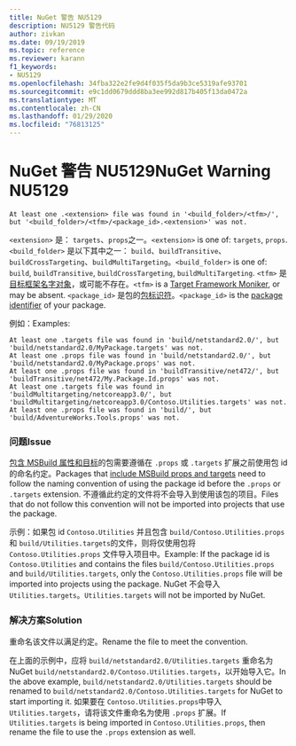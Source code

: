 ```yaml
---
title: NuGet 警告 NU5129
description: NU5129 警告代码
author: zivkan
ms.date: 09/19/2019
ms.topic: reference
ms.reviewer: karann
f1_keywords:
- NU5129
ms.openlocfilehash: 34fba322e2fe9d4f035f5da9b3ce5319afe93701
ms.sourcegitcommit: e9c1dd0679ddd8ba3ee992d817b405f13da0472a
ms.translationtype: MT
ms.contentlocale: zh-CN
ms.lasthandoff: 01/29/2020
ms.locfileid: "76813125"
---
```

# <a name="nuget-warning-nu5129"></a><span data-ttu-id="dc9d5-103">NuGet 警告 NU5129</span><span class="sxs-lookup"><span data-stu-id="dc9d5-103">NuGet Warning NU5129</span></span>

```
At least one .<extension> file was found in '<build_folder>/<tfm>/', but '<build_folder>/<tfm>/<package_id>.<extension>' was not.
```

<span data-ttu-id="dc9d5-104">`<extension>` 是： `targets`、`props`之一。</span><span class="sxs-lookup"><span data-stu-id="dc9d5-104">`<extension>` is one of: `targets`, `props`.</span></span>
<span data-ttu-id="dc9d5-105">`<build_folder>` 是以下其中之一： `build`、`buildTransitive`、`buildCrossTargeting`、`buildMultiTargeting`。</span><span class="sxs-lookup"><span data-stu-id="dc9d5-105">`<build_folder>` is one of: `build`, `buildTransitive`, `buildCrossTargeting`, `buildMultiTargeting`.</span></span>
<span data-ttu-id="dc9d5-106">`<tfm>` 是[目标框架名字对象](../target-frameworks.md)，或可能不存在。</span><span class="sxs-lookup"><span data-stu-id="dc9d5-106">`<tfm>` is a [Target Framework Moniker](../target-frameworks.md), or may be absent.</span></span>
<span data-ttu-id="dc9d5-107">`<package_id>` 是包的[包标识符](../nuspec.md#id)。</span><span class="sxs-lookup"><span data-stu-id="dc9d5-107">`<package_id>` is the [package identifier](../nuspec.md#id) of your package.</span></span>

<span data-ttu-id="dc9d5-108">例如：</span><span class="sxs-lookup"><span data-stu-id="dc9d5-108">Examples:</span></span>

```
At least one .targets file was found in 'build/netstandard2.0/', but 'build/netstandard2.0/MyPackage.targets' was not.
At least one .props file was found in 'build/netstandard2.0/', but 'build/netstandard2.0/MyPackage.props' was not.
At least one .props file was found in 'buildTransitive/net472/', but 'buildTransitive/net472/My.Package.Id.props' was not.
At least one .targets file was found in 'buildMultitargeting/netcoreapp3.0/', but 'buildMultitargeting/netcoreapp3.0/Contoso.Utilities.targets' was not.
At least one .props file was found in 'build/', but 'build/AdventureWorks.Tools.props' was not.
```

### <a name="issue"></a><span data-ttu-id="dc9d5-109">问题</span><span class="sxs-lookup"><span data-stu-id="dc9d5-109">Issue</span></span>

<span data-ttu-id="dc9d5-110">[包含 MSBuild 属性和目标](../../create-packages/creating-a-package.md#include-msbuild-props-and-targets-in-a-package)的包需要遵循在 `.props` 或 `.targets` 扩展之前使用包 id 的命名约定。</span><span class="sxs-lookup"><span data-stu-id="dc9d5-110">Packages that [include MSBuild props and targets](../../create-packages/creating-a-package.md#include-msbuild-props-and-targets-in-a-package) need to follow the naming convention of using the package id before the `.props` or `.targets` extension.</span></span> <span data-ttu-id="dc9d5-111">不遵循此约定的文件将不会导入到使用该包的项目。</span><span class="sxs-lookup"><span data-stu-id="dc9d5-111">Files that do not follow this convention will not be imported into projects that use the package.</span></span>

<span data-ttu-id="dc9d5-112">示例：如果包 id `Contoso.Utilities` 并且包含 `build/Contoso.Utilities.props` 和 `build/Utilities.targets`的文件，则将仅使用包将 `Contoso.Utilities.props` 文件导入项目中。</span><span class="sxs-lookup"><span data-stu-id="dc9d5-112">Example: If the package id is `Contoso.Utilities` and contains the files `build/Contoso.Utilities.props` and `build/Utilities.targets`, only the `Contoso.Utilities.props` file will be imported into projects using the package.</span></span> <span data-ttu-id="dc9d5-113">NuGet 不会导入 `Utilities.targets`。</span><span class="sxs-lookup"><span data-stu-id="dc9d5-113">`Utilities.targets` will not be imported by NuGet.</span></span>

### <a name="solution"></a><span data-ttu-id="dc9d5-114">解决方案</span><span class="sxs-lookup"><span data-stu-id="dc9d5-114">Solution</span></span>

<span data-ttu-id="dc9d5-115">重命名该文件以满足约定。</span><span class="sxs-lookup"><span data-stu-id="dc9d5-115">Rename the file to meet the convention.</span></span>

<span data-ttu-id="dc9d5-116">在上面的示例中，应将 `build/netstandard2.0/Utilities.targets` 重命名为 NuGet `build/netstandard2.0/Contoso.Utilities.targets`，以开始导入它。</span><span class="sxs-lookup"><span data-stu-id="dc9d5-116">In the above example, `build/netstandard2.0/Utilities.targets` should be renamed to `build/netstandard2.0/Contoso.Utilities.targets` for NuGet to start importing it.</span></span> <span data-ttu-id="dc9d5-117">如果要在 `Contoso.Utilities.props`中导入 `Utilities.targets`，请将该文件重命名为使用 `.props` 扩展。</span><span class="sxs-lookup"><span data-stu-id="dc9d5-117">If `Utilities.targets` is being imported in `Contoso.Utilities.props`, then rename the file to use the `.props` extension as well.</span></span>
